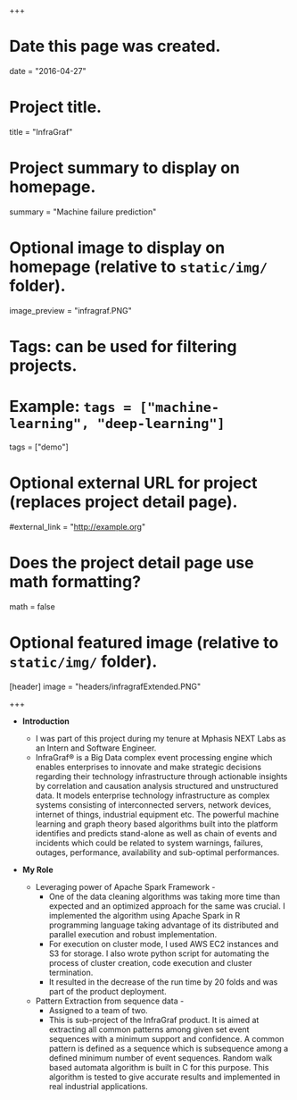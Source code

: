 +++
# Date this page was created.
date = "2016-04-27"

# Project title.
title = "InfraGraf"

# Project summary to display on homepage.
summary = "Machine failure prediction"

# Optional image to display on homepage (relative to `static/img/` folder).
image_preview = "infragraf.PNG"

# Tags: can be used for filtering projects.
# Example: `tags = ["machine-learning", "deep-learning"]`
tags = ["demo"]

# Optional external URL for project (replaces project detail page).
#external_link = "http://example.org"

# Does the project detail page use math formatting?
math = false

# Optional featured image (relative to `static/img/` folder).
[header]
image = "headers/infragrafExtended.PNG"

+++

* **Introduction**
	* I was part of this project during my tenure at Mphasis NEXT Labs as an Intern and Software Engineer.
	* InfraGraf® is a Big Data complex event processing engine which enables enterprises to innovate and make strategic decisions regarding their technology infrastructure through actionable insights by correlation and causation analysis structured and unstructured data. It models enterprise technology infrastructure as complex systems consisting of interconnected servers, network devices, internet of things, industrial equipment etc. The powerful machine learning and graph theory based algorithms built into the platform identifies and predicts stand-alone as well as chain of events and incidents which could be related to system warnings, failures, outages, performance, availability and sub-optimal performances.

* **My Role**
	* Leveraging power of Apache Spark Framework - 
		* One of the data cleaning algorithms was taking more time than expected and an optimized approach for the same was crucial. I implemented the algorithm using Apache Spark in R programming language taking advantage of its distributed and parallel execution and robust implementation.
		* For execution on cluster mode, I used AWS EC2 instances and S3 for storage. I also wrote python script for automating the process of cluster creation, code execution and cluster termination.
		* It resulted in the decrease of the run time by 20 folds and was part of the product deployment.
	* Pattern Extraction from sequence data - 
		* Assigned to a team of two.
		* This is sub-project of the InfraGraf product. It is aimed at extracting all common patterns among given set event sequences with a minimum support and confidence. A common pattern is defined as a sequence which is subsequence among a defined minimum number of event sequences. Random walk based automata algorithm is built in C for this purpose. This algorithm is tested to give accurate results and implemented in real industrial applications.

